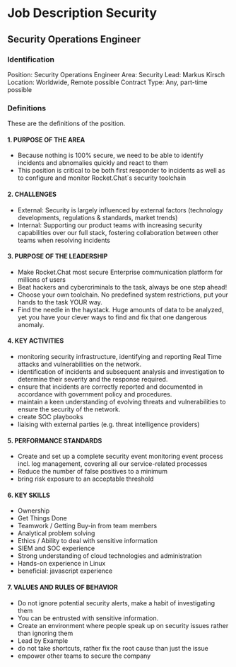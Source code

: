 # Job Description Security

## Security Operations Engineer

### Identification

Position: Security Operations Engineer Area: Security Lead: Markus Kirsch Location: Worldwide, Remote possible Contract Type: Any, part-time possible

### Definitions

These are the definitions of the position.

#### 1. PURPOSE OF THE AREA

* Because nothing is 100% secure, we need to be able to identify incidents and abnomalies quickly and react to them
* This position is critical to be both first responder to incidents as well as to configure and monitor Rocket.Chat´s security toolchain

#### 2. CHALLENGES

* External: Security is largely influenced by external factors \(technology developments, regulations & standards, market trends\)
* Internal: Supporting our product teams with increasing security capabilities over our full stack, fostering collaboration between other teams when resolving incidents

#### 3. PURPOSE OF THE LEADERSHIP

* Make Rocket.Chat most secure Enterprise communication platform for millions of users
* Beat hackers and cybercriminals to the task, always be one step ahead!
* Choose your own toolchain. No predefined system restrictions, put your hands to the task YOUR way.
* Find the needle in the haystack. Huge amounts of data to be analyzed, yet you have your clever ways to find and fix that one dangerous anomaly.

#### 4. KEY ACTIVITIES

* monitoring security infrastructure, identifying and reporting Real Time attacks and vulnerabilities on the network.
* identification of incidents and subsequent analysis and investigation to determine their severity and the response required.
* ensure that incidents are correctly reported and documented in accordance with government policy and procedures.
* maintain a keen understanding of evolving threats and vulnerabilities to ensure the security of the network.
* create SOC playbooks
* liaising with external parties \(e.g. threat intelligence providers\)

#### 5. PERFORMANCE STANDARDS

* Create and set up a complete security event monitoring event process incl. log management, covering all our service-related processes
* Reduce the number of false positives to a minimum
* bring risk exposure to an acceptable threshold

#### 6. KEY SKILLS

* Ownership
* Get Things Done
* Teamwork / Getting Buy-in from team members
* Analytical problem solving
* Ethics / Ability to deal with sensitive information
* SIEM and SOC experience
* Strong understanding of cloud technologies and administration
* Hands-on experience in Linux
* beneficial: javascript experience

#### 7. VALUES AND RULES OF BEHAVIOR

* Do not ignore potential security alerts, make a habit of investigating them
* You can be entrusted with sensitive information.
* Create an environment where people speak up on security issues rather than ignoring them
* Lead by Example
* do not take shortcuts, rather fix the root cause than just the issue
* empower other teams to secure the company

